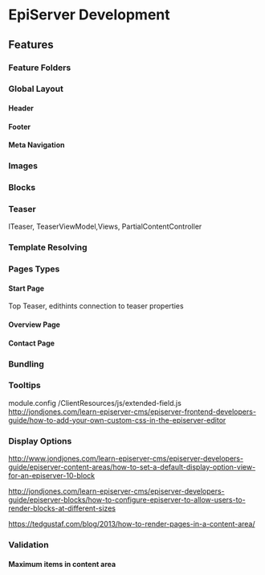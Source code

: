 # EpiServer Development

## Features

### Feature Folders

### Global Layout

#### Header

#### Footer

#### Meta Navigation

### Images

### Blocks

### Teaser
ITeaser, TeaserViewModel,Views, PartialContentController

### Template Resolving

### Pages Types

#### Start Page
Top Teaser, edithints connection to teaser properties

#### Overview Page

#### Contact Page

### Bundling

### Tooltips
module.config
/ClientResources/js/extended-field.js
http://jondjones.com/learn-episerver-cms/episerver-frontend-developers-guide/how-to-add-your-own-custom-css-in-the-episerver-editor

### Display Options
http://www.jondjones.com/learn-episerver-cms/episerver-developers-guide/episerver-content-areas/how-to-set-a-default-display-option-view-for-an-episerver-10-block

http://jondjones.com/learn-episerver-cms/episerver-developers-guide/episerver-blocks/how-to-configure-episerver-to-allow-users-to-render-blocks-at-different-sizes

https://tedgustaf.com/blog/2013/how-to-render-pages-in-a-content-area/

### Validation
#### Maximum items in content area
